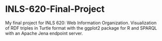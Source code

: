 # INLS-620-Final-Project
My final project for INLS 620: Web Information Organization. Visualization of RDF triples in Turtle format with the ggplot2 package for R and SPARQL with an Apache Jena endpoint server.
